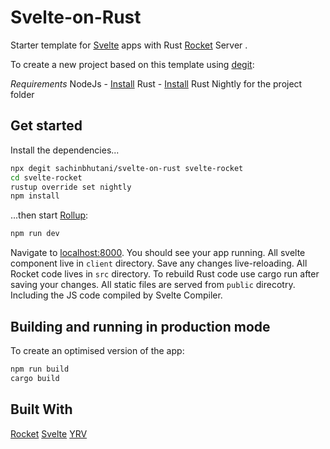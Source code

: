 
# Svelte-on-Rust

Starter template for [Svelte](https://svelte.dev) apps with Rust [Rocket](https://rocket.rs) Server . 

To create a new project based on this template using [degit](https://github.com/Rich-Harris/degit):

*Requirements*
    NodeJs - [Install](https://nodejs.org/en/download/)
    Rust  - [Install](https://www.rust-lang.org/tools/install) 
    Rust Nightly for the project folder


## Get started

Install the dependencies...

```bash
npx degit sachinbhutani/svelte-on-rust svelte-rocket
cd svelte-rocket
rustup override set nightly
npm install
```

...then start [Rollup](https://rollupjs.org):

```bash
npm run dev
```

Navigate to [localhost:8000](http://localhost:8000). You should see your app running. 
All svelte component live in `client` directory. Save any changes live-reloading.
All Rocket code lives in `src` directory. To rebuild Rust code use cargo run after saving your changes. 
All static files are served from `public` direcotry. Including the JS code compiled by Svelte Compiler.


## Building and running in production mode

To create an optimised version of the app:

```bash
npm run build
cargo build
```

## Built With
[Rocket](https://rocket.rs/)
[Svelte](https://svelte.dev/)
[YRV](https://github.com/pateketrueke/yrv) 
